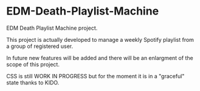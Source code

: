# EDM-Death-Playlist-Machine
EDM Death Playlist Machine project.

This project is actually developed to manage a weekly Spotify playlist from a group of registered user.

In future new features will be added and there will be an enlargment of the scope of this project.

CSS is still WORK IN PROGRESS but for the moment it is in a "graceful" state thanks to KIDO.

